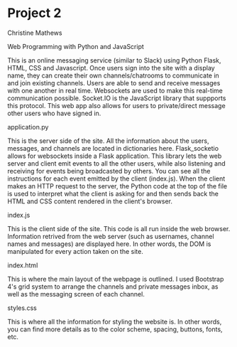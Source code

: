 # Project 2

Christine Mathews

Web Programming with Python and JavaScript

This is an online messaging service (similar to Slack) using Python Flask,
HTML, CSS and Javascript. Once users sign into the site with a display name, 
they can create their own channels/chatrooms to communicate in and join existing
channels. Users are able to send and receive messages with one another in real 
time. Websockets are used to make this real-time communication possible. Socket.IO 
is the JavaScript library that suppports this protocol. This web app also allows for 
users to private/direct message other users who have signed in. 


application.py

This is the server side of the site. All the information about the users, messages,
and channels are located in dictionaries here. Flask_socketio allows for websockets
inside a Flask application. This library lets the web server and client emit events
to all the other users, while also listening and receiving for events being broadcasted
by others. You can see all the instructions for each event emitted by the client (index.js).
When the client makes an HTTP request to the server, the Python code at the top of 
the file is used to interpret what the client is asking for and then sends back the 
HTML and CSS content rendered in the client's browser.  

index.js

This is the client side of the site. This code is all run inside the web browser.  
Information retrived from the web server (such as usernames, channel names and messages)
are displayed here. In other words, the DOM is manipulated for every action taken 
on the site. 

index.html

This is where the main layout of the webpage is outlined. I used Bootstrap 4's grid
system to arrange the channels and private messages inbox, as well as the messaging
screen of each channel. 

styles.css

This is where all the information for styling the website is. In other words, 
you can find more details as to the color scheme, spacing, buttons, fonts, etc. 
